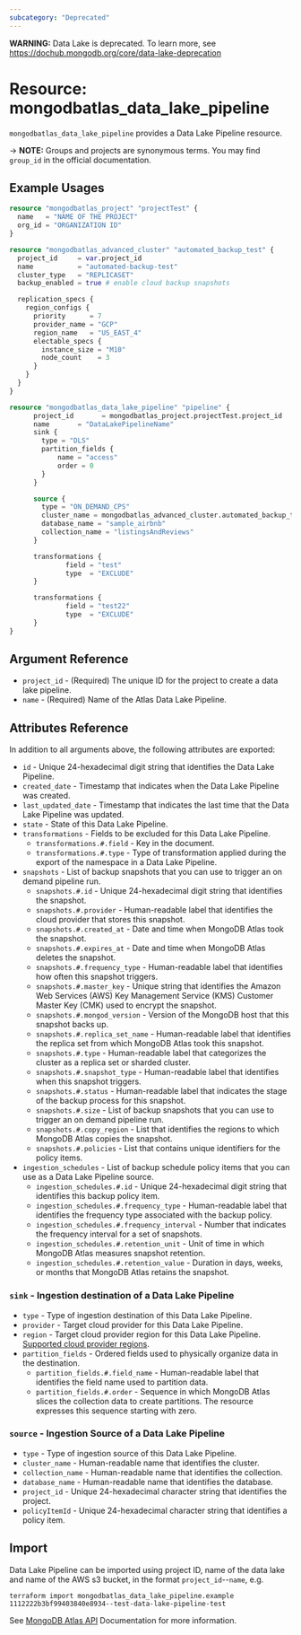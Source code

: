 ```yaml
---
subcategory: "Deprecated"    
---
```


**WARNING:** Data Lake is deprecated. To learn more, see <https://dochub.mongodb.org/core/data-lake-deprecation>

# Resource: mongodbatlas_data_lake_pipeline

`mongodbatlas_data_lake_pipeline` provides a Data Lake Pipeline resource.

-> **NOTE:** Groups and projects are synonymous terms. You may find `group_id` in the official documentation.

## Example Usages


```terraform
resource "mongodbatlas_project" "projectTest" {
  name   = "NAME OF THE PROJECT"
  org_id = "ORGANIZATION ID"
}

resource "mongodbatlas_advanced_cluster" "automated_backup_test" {
  project_id     = var.project_id
  name           = "automated-backup-test"
  cluster_type   = "REPLICASET"
  backup_enabled = true # enable cloud backup snapshots

  replication_specs {
    region_configs {
      priority      = 7
      provider_name = "GCP"
      region_name   = "US_EAST_4"
      electable_specs {
        instance_size = "M10"
        node_count    = 3
      }
    }
  }
}

resource "mongodbatlas_data_lake_pipeline" "pipeline" {
      project_id       = mongodbatlas_project.projectTest.project_id
      name       = "DataLakePipelineName"
      sink {
        type = "DLS"
        partition_fields {
            name = "access"
            order = 0
        }
      }

      source {
        type = "ON_DEMAND_CPS"
        cluster_name = mongodbatlas_advanced_cluster.automated_backup_test.name
        database_name = "sample_airbnb"
        collection_name = "listingsAndReviews"
      }

      transformations {
              field = "test"
              type  = "EXCLUDE"
      }

      transformations {
              field = "test22"
              type  = "EXCLUDE"
      }
}
```

## Argument Reference

* `project_id` - (Required) The unique ID for the project to create a data lake pipeline.
* `name` - (Required) Name of the Atlas Data Lake Pipeline.

## Attributes Reference

In addition to all arguments above, the following attributes are exported:

* `id` -  Unique 24-hexadecimal digit string that identifies the Data Lake Pipeline.
* `created_date` - Timestamp that indicates when the Data Lake Pipeline was created.
* `last_updated_date` - Timestamp that indicates the last time that the Data Lake Pipeline was updated.
* `state` - State of this Data Lake Pipeline.
* `transformations` - Fields to be excluded for this Data Lake Pipeline.
  * `transformations.#.field` - Key in the document.
  * `transformations.#.type` - Type of transformation applied during the export of the namespace in a Data Lake Pipeline.
* `snapshots` - List of backup snapshots that you can use to trigger an on demand pipeline run.
  * `snapshots.#.id` - Unique 24-hexadecimal digit string that identifies the snapshot.
  * `snapshots.#.provider` - Human-readable label that identifies the cloud provider that stores this snapshot.
  * `snapshots.#.created_at` - Date and time when MongoDB Atlas took the snapshot.
  * `snapshots.#.expires_at` - Date and time when MongoDB Atlas deletes the snapshot.
  * `snapshots.#.frequency_type` - Human-readable label that identifies how often this snapshot triggers.
  * `snapshots.#.master_key` - Unique string that identifies the Amazon Web Services (AWS) Key Management Service (KMS) Customer Master Key (CMK) used to encrypt the snapshot.
  * `snapshots.#.mongod_version` - Version of the MongoDB host that this snapshot backs up.
  * `snapshots.#.replica_set_name` - Human-readable label that identifies the replica set from which MongoDB Atlas took this snapshot.
  * `snapshots.#.type` - Human-readable label that categorizes the cluster as a replica set or sharded cluster.
  * `snapshots.#.snapshot_type` - Human-readable label that identifies when this snapshot triggers.
  * `snapshots.#.status` - Human-readable label that indicates the stage of the backup process for this snapshot.
  * `snapshots.#.size` - List of backup snapshots that you can use to trigger an on demand pipeline run.
  * `snapshots.#.copy_region` - List that identifies the regions to which MongoDB Atlas copies the snapshot.
  * `snapshots.#.policies` - List that contains unique identifiers for the policy items.
* `ingestion_schedules` - List of backup schedule policy items that you can use as a Data Lake Pipeline source.
  * `ingestion_schedules.#.id` - Unique 24-hexadecimal digit string that identifies this backup policy item.
  * `ingestion_schedules.#.frequency_type` - Human-readable label that identifies the frequency type associated with the backup policy.
  * `ingestion_schedules.#.frequency_interval` - Number that indicates the frequency interval for a set of snapshots.
  * `ingestion_schedules.#.retention_unit` - Unit of time in which MongoDB Atlas measures snapshot retention.
  * `ingestion_schedules.#.retention_value` - Duration in days, weeks, or months that MongoDB Atlas retains the snapshot.

### `sink` - Ingestion destination of a Data Lake Pipeline
* `type` - Type of ingestion destination of this Data Lake Pipeline.
* `provider` - Target cloud provider for this Data Lake Pipeline.
* `region` - Target cloud provider region for this Data Lake Pipeline. [Supported cloud provider regions](https://www.mongodb.com/docs/datalake/limitations).
* `partition_fields` - Ordered fields used to physically organize data in the destination.
  * `partition_fields.#.field_name` - Human-readable label that identifies the field name used to partition data.
  * `partition_fields.#.order` - Sequence in which MongoDB Atlas slices the collection data to create partitions. The resource expresses this sequence starting with zero.
### `source` - Ingestion Source of a Data Lake Pipeline
* `type` - Type of ingestion source of this Data Lake Pipeline.
* `cluster_name` - Human-readable name that identifies the cluster.
* `collection_name` - Human-readable name that identifies the collection.
* `database_name` - Human-readable name that identifies the database.
* `project_id` - Unique 24-hexadecimal character string that identifies the project.
* `policyItemId` - Unique 24-hexadecimal character string that identifies a policy item.


## Import

Data Lake Pipeline can be imported using project ID, name of the data lake and name of the AWS s3 bucket, in the format `project_id`--`name`, e.g.

```
terraform import mongodbatlas_data_lake_pipeline.example 1112222b3bf99403840e8934--test-data-lake-pipeline-test
```

See [MongoDB Atlas API](https://www.mongodb.com/docs/atlas/reference/api-resources-spec/#tag/Data-Lake-Pipelines) Documentation for more information.
